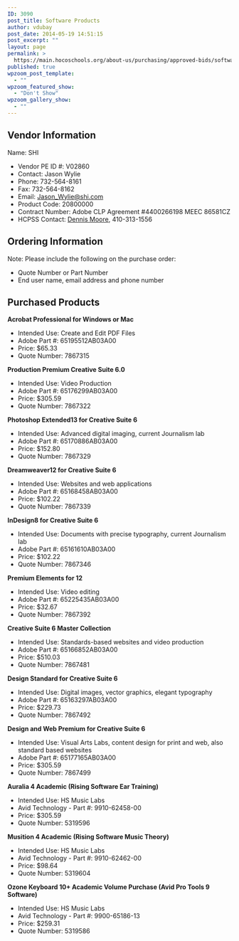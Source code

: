 ```yaml
---
ID: 3090
post_title: Software Products
author: vdubay
post_date: 2014-05-19 14:51:15
post_excerpt: ""
layout: page
permalink: >
  https://main.hocoschools.org/about-us/purchasing/approved-bids/software/
published: true
wpzoom_post_template:
  - ""
wpzoom_featured_show:
  - "Don't Show"
wpzoom_gallery_show:
  - ""
---
```

<h2>Vendor Information</h2>
<p>Name: SHI</p>
<ul>
  <li>Vendor PE ID #: V02860</li>
  <li>Contact: Jason Wylie</li>
  <li>Phone: 732-564-8161</li>
  <li>Fax: 732-564-8162 </li>
  <li>Email: <a href="mailto:Jason_Wylie@shi.com">Jason_Wylie@shi.com</a></li>
  <li>Product Code: 20800000</li>
  <li>Contract Number: Adobe CLP Agreement #4400266198 MEEC 86581CZ</li>
  <li>HCPSS Contact: <a href="mailto:Dennis_Moore@hcpss.org">Dennis Moore</a>, 410-313-1556</li>
</ul>

<h2>Ordering Information</h2>
<p>Note: Please include the following on the purchase order:</p>
<ul>
  <li>Quote Number or Part Number</li>
  <li>End user name, email address and phone number</li>
</ul>

<h2>Purchased Products</h2>
<p><strong>Acrobat Professional for Windows or Mac</strong></p>
<ul>
  <li>Intended Use: Create and Edit PDF Files</li>
  <li>Adobe Part #: 65195512AB03A00</li>
  <li>Price: $65.33</li>
  <li>Quote Number: 7867315</li>
</ul>

<p><strong>Production Premium Creative Suite 6.0</strong></p>
<ul>
  <li>Intended Use: Video Production</li>
  <li>Adobe Part #: 65176299AB03A00</li>
  <li>Price: $305.59</li>
  <li>Quote Number: 7867322</li>
</ul>

<p><strong>Photoshop Extended13 for Creative Suite 6</strong></p>
<ul>
  <li>Intended Use: Advanced digital imaging, current Journalism lab</li>
  <li>Adobe Part #: 65170886AB03A00</li>
  <li>Price: $152.80</li>
  <li>Quote Number: 7867329</li>
</ul>

<p><strong>Dreamweaver12 for Creative Suite 6</strong></p>
<ul>
  <li>Intended Use: Websites and web applications</li>
  <li>Adobe Part #: 65168458AB03A00</li>
  <li>Price: $102.22</li>
  <li>Quote Number: 7867339</li>
</ul>

<p><strong>InDesign8 for Creative Suite 6</strong></p>
<ul>
  <li>Intended Use: Documents with precise typography, current Journalism lab</li>
  <li>Adobe Part #: 65161610AB03A00</li>
  <li>Price: $102.22</li>
  <li>Quote Number: 7867346</li>
</ul>

<p><strong>Premium Elements for 12</strong></p>
<ul>
  <li>Intended Use: Video editing</li>
  <li>Adobe Part #: 65225435AB03A00</li>
  <li>Price: $32.67</li>
  <li>Quote Number: 7867392</li>
</ul>

<p><strong>Creative Suite 6 Master Collection</strong></p>
<ul>
  <li>Intended Use: Standards-based websites and video production</li>
  <li>Adobe Part #: 65166852AB03A00</li>
  <li>Price: $510.03</li>
  <li>Quote Number: 7867481</li>
</ul>

<p><strong>Design Standard for Creative Suite 6</strong></p>
<ul>
  <li>Intended Use: Digital images, vector graphics, elegant typography</li>
  <li>Adobe Part #: 65163297AB03A00</li>
  <li>Price: $229.73</li>
  <li>Quote Number: 7867492</li>
</ul>

<p><strong>Design and Web Premium for Creative Suite 6</strong></p>
<ul>
  <li>Intended Use: Visual Arts Labs, content design for print and web, also standard based websites</li>
  <li>Adobe Part #: 65177165AB03A00</li>
  <li>Price: $305.59</li>
  <li>Quote Number: 7867499</li>
</ul>

<p><strong>Auralia 4 Academic (Rising Software Ear Training)</strong></p>
<ul>
  <li>Intended Use: HS Music Labs</li>
  <li>Avid Technology - Part #: 9910-62458-00</li>
  <li>Price: $305.59</li>
  <li>Quote Number: 5319596</li>
</ul>

<p><strong>Musition 4 Academic (Rising Software Music Theory)</strong></p>
<ul>
  <li>Intended Use: HS Music Labs</li>
  <li>Avid Technology - Part #: 9910-62462-00</li>
  <li>Price: $98.64</li>
  <li>Quote Number: 5319604</li>
</ul>

<p><strong>Ozone Keyboard 10+ Academic Volume Purchase (Avid Pro Tools 9 Software)</strong></p>
<ul>
  <li>Intended Use: HS Music Labs</li>
  <li>Avid Technology - Part #: 9900-65186-13</li>
  <li>Price: $259.31</li>
  <li>Quote Number: 5319586</li>
</ul>